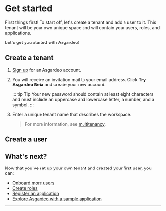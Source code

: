 # Get started 

First things first! To start off, let's create a tenant and add a user to it. This tenant will be your own unique space and will contain your users, roles, and applications. 

Let's get you started with Asgardeo!

## Create a tenant

1. [Sign up](https://asgardeo.io/early-signup) for an Asgardeo account.

2. You will receive an invitation mail to your email address. Click **Try Asgardeo Beta** and create your new account.
    
    ::: tip Tip
    Your new password should contain at least eight characters and must include an uppercase and lowercase letter, a number, and a symbol.
    :::

2. Enter a unique tenant name that describes the workspace. 

    > For more information, see [multitenancy](../concepts/user-mgt/multitenancyx.md).


## Create a user

<CommonGuide guide='guides/fragments/onboard-user-with-password.md'/>

## What's next? 

Now that you've set up your own tenant and created your first user, you can:

- [Onboard more users](../guides/tenant/onboard-users.md)
- [Create roles](../guides/tenant/create-role.md)
- [Register an application](../guides/applications/app-overview.md)
- [Explore Asgardeo with a sample application](../guides/applications/app-overview.md)



----

